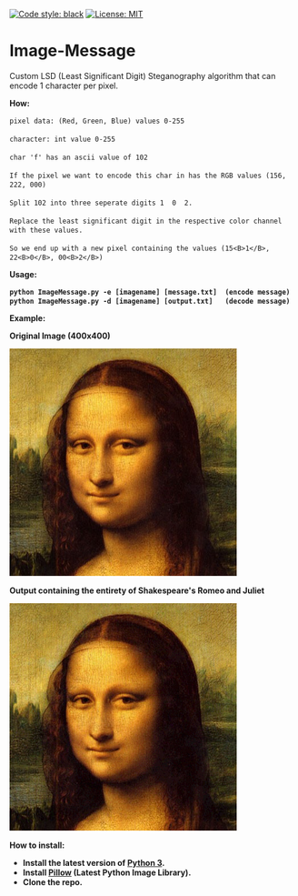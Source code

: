 [![Code style: black](https://img.shields.io/badge/code%20style-black-000000.svg)](https://github.com/psf/black)
[![License: MIT](https://black.readthedocs.io/en/stable/_static/license.svg)](https://github.com/psf/black/blob/main/LICENSE)

# Image-Message
Custom LSD (Least Significant Digit) Steganography algorithm that can encode 1 character per pixel.

<B>How:</B>
```
pixel data: (Red, Green, Blue) values 0-255

character: int value 0-255

char 'f' has an ascii value of 102

If the pixel we want to encode this char in has the RGB values (156, 222, 000)

Split 102 into three seperate digits 1  0  2. 

Replace the least significant digit in the respective color channel with these values.

So we end up with a new pixel containing the values (15<B>1</B>, 22<B>0</B>, 00<B>2</B>)
```

<B>Usage:<B>
```
python ImageMessage.py -e [imagename] [message.txt]  (encode message)
python ImageMessage.py -d [imagename] [output.txt]   (decode message)
```
<B>Example:</B>

Original Image (400x400)

![Alt Text](https://github.com/mgiaramita/Image-Message/blob/master/imgs/mona.jpg)

Output containing the entirety of Shakespeare's Romeo and Juliet

![Alt Text](https://github.com/mgiaramita/Image-Message/blob/master/imgs/out.png)

<B>How to install:</B>

* Install the latest version of [Python 3](https://www.python.org/downloads).
* Install [Pillow](https://pypi.org/project/Pillow) (Latest Python Image Library).
* Clone the repo.
